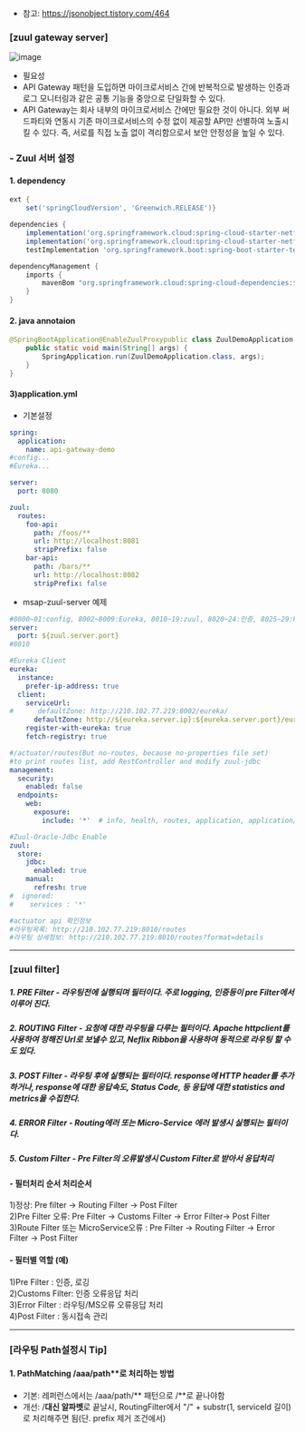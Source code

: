 - 참고:  https://jsonobject.tistory.com/464


### [zuul gateway server]

![image](https://user-images.githubusercontent.com/45334819/60981599-9c465e00-a371-11e9-9af1-d140273efe52.png)

- 필요성
 - API Gateway 패턴을 도입하면 마이크로서비스 간에 반복적으로 발생하는 인증과 로그 모니터링과 같은 공통 기능을 중앙으로 단일화할 수 있다.
 - API Gateway는 회사 내부의 마이크로서비스 간에만 필요한 것이 아니다. 외부 써드파티와 연동시 기존 마이크로서비스의 수정 없이 제공할 API만 선별하여 노출시킬 수 있다. 즉, 서로를 직접 노출 없이 격리함으로서 보안 안정성을 높일 수 있다.

### - Zuul 서버 설정

#### 1. dependency
```groovy
ext {
    set('springCloudVersion', 'Greenwich.RELEASE')}

dependencies {
    implementation('org.springframework.cloud:spring-cloud-starter-netflix-zuul')
    implementation('org.springframework.cloud:spring-cloud-starter-netflix-ribbon')
    testImplementation 'org.springframework.boot:spring-boot-starter-test'}

dependencyManagement {
    imports {
        mavenBom "org.springframework.cloud:spring-cloud-dependencies:${springCloudVersion}"
    }
}
```

#### 2. java annotaion
```java
@SpringBootApplication@EnableZuulProxypublic class ZuulDemoApplication {
    public static void main(String[] args) {
        SpringApplication.run(ZuulDemoApplication.class, args);
    }
}
````

#### 3)application.yml 
- 기본설정
``` yml
spring:
  application:
    name: api-gateway-demo
#config...
#Eureka...

server:
  port: 8080

zuul:
  routes:
    foo-api:
      path: /foos/**
      url: http://localhost:8081
      stripPrefix: false
    bar-api:
      path: /bars/**
      url: http://localhost:8082
      stripPrefix: false
```

- msap-zuul-server 예제
``` yml
#8000~01:config, 8002~8009:Eureka, 8010~19:zuul, 8020~24:인증, 8025~29:Redis, 8100~:ms
server:
  port: ${zuul.server.port}
#8010

#Eureka Client   
eureka:
  instance:
    prefer-ip-address: true
  client:
    serviceUrl:
#      defaultZone: http://210.102.77.219:8002/eureka/
      defaultZone: http://${eureka.server.ip}:${eureka.server.port}/eureka/
    register-with-eureka: true
    fetch-registry: true

#/actuator/routes(But no-routes, because no-properties file set)
#to print routes list, add RestController and modify zuul-jdbc
management:
  security:
    enabled: false
  endpoints:
    web:
      exposure:
        include: '*'  # info, health, routes, application, application/routes, actuator/refresh

#Zuul-Oracle-Jdbc Enable
zuul:
  store:
    jdbc:
      enabled: true
    manual:
      refresh: true
#  ignored:
#    services : '*'

#actuator api 확인정보
#라우팅목록: http://210.102.77.219:8010/routes
#라우팅 상세정보: http://210.102.77.219:8010/routes?format=details
```

<hr />

### [zuul filter]


##### 1. PRE Filter - 라우팅전에 실행되며 필터이다. 주로 logging, 인증등이 pre Filter에서 이루어 진다.  
##### 2. ROUTING Filter - 요청에 대한 라우팅을 다루는 필터이다. Apache httpclient를 사용하여 정해진 Url로 보낼수 있고, Neflix Ribbon을 사용하여 동적으로 라우팅 할 수도 있다.  
##### 3. POST Filter - 라우팅 후에 실행되는 필터이다. response에 HTTP header를 추가하거나, response에 대한 응답속도, Status Code, 등 응답에 대한 statistics and metrics을 수집한다.  
##### 4. ERROR Filter - Routing에러 또는 Micro-Service 에러 발생시 실행되는 필터이다.  
##### 5. Custom Filter - Pre Filter의 오류발생시 Custom Filter로 받아서 응답처리  

#### - 필터처리 순서 처리순서
1)정상: Pre filter -> Routing Filter -> Post Filter  
2)Pre Filter 오류: Pre Filter -> Customs Filter -> Error Filter-> Post Filter  
3)Route Filter 또는 MicroService오류 : Pre Filter -> Routing Filter -> Error Filter -> Post Filter  


#### - 필터별 역할 (예)
1)Pre Filter         : 인증, 로깅  
2)Customs Filter: 인증 오류응답 처리   
3)Error Filter      :  라우팅/MS오류 오류응답 처리  
4)Post Filter       : 동시접속 관리  


<hr />

### [라우팅 Path설정시 Tip]  
#### 1. PathMatching /aaa/path**로 처리하는 방법
- 기본: 레퍼런스에서는 /aaa/path/** 패턴으로 /**로 끝나야함
- 개선: /**대신 알파벳**로 끝날시, RoutingFilter에서 "/" + substr(1, serviceId 길이)로 처리해주면 됨(단. prefix 제거 조건에서)  


